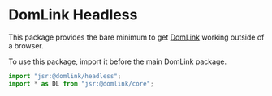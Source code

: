 # DomLink Headless

This package provides the bare minimum to get [DomLink](https://github.com/hotsocket-fyi/domlink-core) working outside of a browser.

To use this package, import it before the main DomLink package.
```ts
import "jsr:@domlink/headless";
import * as DL from "jsr:@domlink/core";
```
